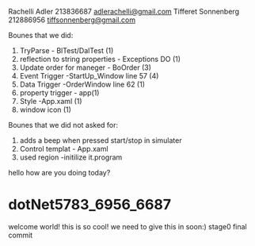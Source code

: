 Rachelli Adler 213836687 adlerachelli@gmail.com
Tifferet Sonnenberg 212886956 tiffsonnenberg@gmail.com



Bounes that we did:
1. TryParse - BlTest/DalTest (1)
2. reflection to string properties - Exceptions DO (1)
3. Update order for maneger - BoOrder (3)
4. Event Trigger -StartUp_Window line 57 (4)
6. Data Trigger -OrderWindow line 62 (1)
7. property trigger - app(1)
8. Style -App.xaml (1)
9. window icon (1)

Bounes that we did not asked for:
1. adds a beep when pressed start/stop in simulater
2. Control templat - App.xaml
3. used region -initilize it.program




hello how are you doing today?
# dotNet5783_6956_6687
welcome world!
this is so cool!
we need to give this in soon:)
stage0 final commit

